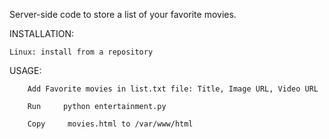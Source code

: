 Server-side code to store a list of your favorite movies.

INSTALLATION:

	Linux: install from a repository

USAGE:          

        Add Favorite movies in list.txt file: Title, Image URL, Video URL       
        
        Run 	python entertainment.py         
        
        Copy 	 movies.html to /var/www/html
